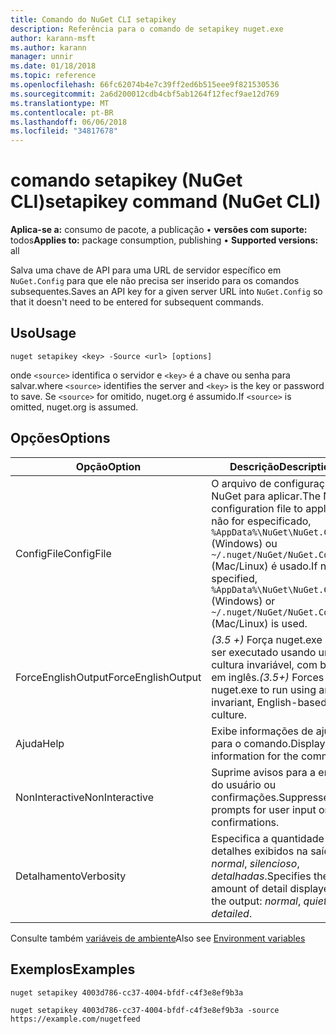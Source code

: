```yaml
---
title: Comando do NuGet CLI setapikey
description: Referência para o comando de setapikey nuget.exe
author: karann-msft
ms.author: karann
manager: unnir
ms.date: 01/18/2018
ms.topic: reference
ms.openlocfilehash: 66fc62074b4e7c39ff2ed6b515eee9f821530536
ms.sourcegitcommit: 2a6d200012cdb4cbf5ab1264f12fecf9ae12d769
ms.translationtype: MT
ms.contentlocale: pt-BR
ms.lasthandoff: 06/06/2018
ms.locfileid: "34817678"
---
```

# <a name="setapikey-command-nuget-cli"></a><span data-ttu-id="bae66-103">comando setapikey (NuGet CLI)</span><span class="sxs-lookup"><span data-stu-id="bae66-103">setapikey command (NuGet CLI)</span></span>

<span data-ttu-id="bae66-104">**Aplica-se a:** consumo de pacote, a publicação &bullet; **versões com suporte:** todos</span><span class="sxs-lookup"><span data-stu-id="bae66-104">**Applies to:** package consumption, publishing &bullet; **Supported versions:** all</span></span>

<span data-ttu-id="bae66-105">Salva uma chave de API para uma URL de servidor específico em `NuGet.Config` para que ele não precisa ser inserido para os comandos subsequentes.</span><span class="sxs-lookup"><span data-stu-id="bae66-105">Saves an API key for a given server URL into `NuGet.Config` so that it doesn't need to be entered for subsequent commands.</span></span>

## <a name="usage"></a><span data-ttu-id="bae66-106">Uso</span><span class="sxs-lookup"><span data-stu-id="bae66-106">Usage</span></span>

```cli
nuget setapikey <key> -Source <url> [options]
```

<span data-ttu-id="bae66-107">onde `<source>` identifica o servidor e `<key>` é a chave ou senha para salvar.</span><span class="sxs-lookup"><span data-stu-id="bae66-107">where `<source>` identifies the server and `<key>` is the key or password to save.</span></span> <span data-ttu-id="bae66-108">Se `<source>` for omitido, nuget.org é assumido.</span><span class="sxs-lookup"><span data-stu-id="bae66-108">If `<source>` is omitted, nuget.org is assumed.</span></span>

## <a name="options"></a><span data-ttu-id="bae66-109">Opções</span><span class="sxs-lookup"><span data-stu-id="bae66-109">Options</span></span>

| <span data-ttu-id="bae66-110">Opção</span><span class="sxs-lookup"><span data-stu-id="bae66-110">Option</span></span> | <span data-ttu-id="bae66-111">Descrição</span><span class="sxs-lookup"><span data-stu-id="bae66-111">Description</span></span> |
| --- | --- |
| <span data-ttu-id="bae66-112">ConfigFile</span><span class="sxs-lookup"><span data-stu-id="bae66-112">ConfigFile</span></span> | <span data-ttu-id="bae66-113">O arquivo de configuração do NuGet para aplicar.</span><span class="sxs-lookup"><span data-stu-id="bae66-113">The NuGet configuration file to apply.</span></span> <span data-ttu-id="bae66-114">Se não for especificado, `%AppData%\NuGet\NuGet.Config` (Windows) ou `~/.nuget/NuGet/NuGet.Config` (Mac/Linux) é usado.</span><span class="sxs-lookup"><span data-stu-id="bae66-114">If not specified, `%AppData%\NuGet\NuGet.Config` (Windows) or `~/.nuget/NuGet/NuGet.Config` (Mac/Linux) is used.</span></span>|
| <span data-ttu-id="bae66-115">ForceEnglishOutput</span><span class="sxs-lookup"><span data-stu-id="bae66-115">ForceEnglishOutput</span></span> | <span data-ttu-id="bae66-116">*(3.5 +)*  Força nuget.exe para ser executado usando uma cultura invariável, com base em inglês.</span><span class="sxs-lookup"><span data-stu-id="bae66-116">*(3.5+)* Forces nuget.exe to run using an invariant, English-based culture.</span></span> |
| <span data-ttu-id="bae66-117">Ajuda</span><span class="sxs-lookup"><span data-stu-id="bae66-117">Help</span></span> | <span data-ttu-id="bae66-118">Exibe informações de ajuda para o comando.</span><span class="sxs-lookup"><span data-stu-id="bae66-118">Displays help information for the command.</span></span> |
| <span data-ttu-id="bae66-119">NonInteractive</span><span class="sxs-lookup"><span data-stu-id="bae66-119">NonInteractive</span></span> | <span data-ttu-id="bae66-120">Suprime avisos para a entrada do usuário ou confirmações.</span><span class="sxs-lookup"><span data-stu-id="bae66-120">Suppresses prompts for user input or confirmations.</span></span> |
| <span data-ttu-id="bae66-121">Detalhamento</span><span class="sxs-lookup"><span data-stu-id="bae66-121">Verbosity</span></span> | <span data-ttu-id="bae66-122">Especifica a quantidade de detalhes exibidos na saída: *normal*, *silencioso*, *detalhadas*.</span><span class="sxs-lookup"><span data-stu-id="bae66-122">Specifies the amount of detail displayed in the output: *normal*, *quiet*, *detailed*.</span></span> |

<span data-ttu-id="bae66-123">Consulte também [variáveis de ambiente](cli-ref-environment-variables.md)</span><span class="sxs-lookup"><span data-stu-id="bae66-123">Also see [Environment variables](cli-ref-environment-variables.md)</span></span>

## <a name="examples"></a><span data-ttu-id="bae66-124">Exemplos</span><span class="sxs-lookup"><span data-stu-id="bae66-124">Examples</span></span>

```cli
nuget setapikey 4003d786-cc37-4004-bfdf-c4f3e8ef9b3a

nuget setapikey 4003d786-cc37-4004-bfdf-c4f3e8ef9b3a -source https://example.com/nugetfeed
```

